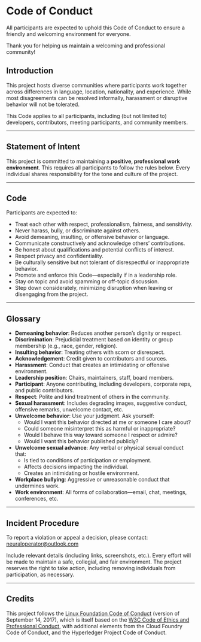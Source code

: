 # Code of Conduct

All participants are expected to uphold this Code of Conduct to ensure a friendly and welcoming environment for everyone.

Thank you for helping us maintain a welcoming and professional community!


## Introduction

This project hosts diverse communities where participants work together across differences in language, location, nationality, and experience. While most disagreements can be resolved informally, harassment or disruptive behavior will not be tolerated.

This Code applies to all participants, including (but not limited to) developers, contributors, meeting participants, and community members. 

---

## Statement of Intent

This project is committed to maintaining a **positive, professional work environment**. This requires all participants to follow the rules below. Every individual shares responsibility for the tone and culture of the project.

---

## Code

Participants are expected to:

- Treat each other with respect, professionalism, fairness, and sensitivity.
- Never harass, bully, or discriminate against others.
- Avoid demeaning, insulting, or offensive behavior or language.
- Communicate constructively and acknowledge others’ contributions.
- Be honest about qualifications and potential conflicts of interest.
- Respect privacy and confidentiality.
- Be culturally sensitive but not tolerant of disrespectful or inappropriate behavior.
- Promote and enforce this Code—especially if in a leadership role.
- Stay on topic and avoid spamming or off-topic discussion.
- Step down considerately, minimizing disruption when leaving or disengaging from the project.

---

## Glossary

- **Demeaning behavior**: Reduces another person’s dignity or respect.
- **Discrimination**: Prejudicial treatment based on identity or group membership (e.g., race, gender, religion).
- **Insulting behavior**: Treating others with scorn or disrespect.
- **Acknowledgement**: Credit given to contributors and sources.
- **Harassment**: Conduct that creates an intimidating or offensive environment.
- **Leadership position**: Chairs, maintainers, staff, board members.
- **Participant**: Anyone contributing, including developers, corporate reps, and public contributors.
- **Respect**: Polite and kind treatment of others in the community.
- **Sexual harassment**: Includes degrading images, suggestive conduct, offensive remarks, unwelcome contact, etc.
- **Unwelcome behavior**: Use your judgment. Ask yourself:
  - Would I want this behavior directed at me or someone I care about?
  - Could someone misinterpret this as harmful or inappropriate?
  - Would I behave this way toward someone I respect or admire?
  - Would I want this behavior published publicly?
- **Unwelcome sexual advance**: Any verbal or physical sexual conduct that:
  - Is tied to conditions of participation or employment.
  - Affects decisions impacting the individual.
  - Creates an intimidating or hostile environment.
- **Workplace bullying**: Aggressive or unreasonable conduct that undermines work.
- **Work environment**: All forms of collaboration—email, chat, meetings, conferences, etc.

---

## Incident Procedure

To report a violation or appeal a decision, please contact: [neuraloperator@outlook.com](mailto:neuraloperator@outlook.com)

Include relevant details (including links, screenshots, etc.). Every effort will be made to maintain a safe, collegial, and fair environment. The project reserves the right to take action, including removing individuals from participation, as necessary.



---

## Credits

This project follows the [Linux Foundation Code of Conduct](https://lfprojects.org/policies/code-of-conduct/) (version of September 14, 2017), which is itself based on the [W3C Code of Ethics and Professional Conduct](https://www.w3.org/Consortium/cepc/), with additional elements from the Cloud Foundry Code of Conduct, and the Hyperledger Project Code of Conduct.


